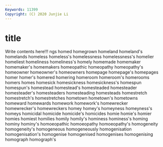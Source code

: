 ```yaml
---
Keywords: 11399
Copyright: (C) 2020 Junjie Li
---
```


# title

Write contents here!!!
ngs 
homed 
homegrown 
homeland 
homeland's 
homelands 
homeless
homeless's 
homelessness 
homelessness's 
homelier 
homeliest 
homeliness 
homeliness's 
homely 
homemade 
homemaker
homemaker's 
homemakers 
homeopathic 
homeopathy 
homeopathy's 
homeowner 
homeowner's 
homeowners 
homepage 
homepage's
homepages 
homer 
homer's 
homered 
homering 
homeroom 
homeroom's 
homerooms 
homers 
homes
homesick 
homesickness 
homesickness's 
homespun 
homespun's 
homestead 
homestead's 
homesteaded 
homesteader 
homesteader's
homesteaders 
homesteading 
homesteads 
homestretch 
homestretch's 
homestretches 
hometown 
hometown's 
hometowns 
homeward
homewards 
homework 
homework's 
homewrecker 
homewrecker's 
homewreckers 
homey 
homey's 
homeyness 
homeyness's
homeys 
homicidal 
homicide 
homicide's 
homicides 
homie 
homie's 
homier 
homies 
homiest
homilies 
homily 
homily's 
hominess 
hominess's 
homing 
hominy 
hominy's 
homoeopathic 
homoeopathy
homoeopathy's 
homogeneity 
homogeneity's 
homogeneous 
homogeneously 
homogenisation 
homogenisation's 
homogenise 
homogenised 
homogenises
homogenising 
homograph 
homograph's 

